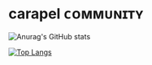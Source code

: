 # carapel ᴄᴏᴍᴍᴜɴɪᴛʏ

![Anurag's GitHub stats](https://github-readme-stats.vercel.app/api?username=carapel&show_icons=true&theme=radical)

[![Top Langs](https://github-readme-stats.vercel.app/api/top-langs/?username=carapel&langs_count=8)](http://sqdca.site)
